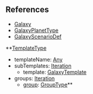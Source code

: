 ## References
  * [Galaxy](Galaxy.md)
  * [GalaxyPlanetType](GalaxyPlanetType.md)
  * [GalaxyScenarioDef](GalaxyScenarioDef.md)

**[TemplateType](TemplateType.md)
  * templateName: [Any](Any.md)
  * subTemplates: [Iteration](Iteration.md)
    * template: [GalaxyTemplate](GalaxyTemplate.md)
  * groups: [Iteration](Iteration.md)
    * [group](GroupType.md): [GroupType](GroupType.md)**
